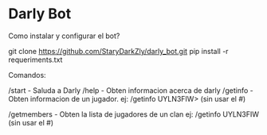 # Darly Bot

Como instalar y configurar el bot?

git clone https://github.com/StaryDarkZly/darly_bot.git
pip install -r requeriments.txt

Comandos:

/start      - Saluda a Darly
/help       - Obten informacion acerca de darly
/getinfo    - Obten informacion de un jugador.
    ej: /getinfo UYLN3FIW>  (sin usar el #)

/getmembers - Obten la lista de jugadores de un clan
    ej: /getinfo UYLN3FIW  (sin usar el #)
